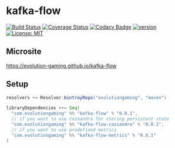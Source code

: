 # kafka-flow
[![Build Status](https://github.com/evolution-gaming/kafka-flow/workflows/CI/badge.svg)](https://github.com/evolution-gaming/kafka-flow/actions?query=workflow%3ACI)
[![Coverage Status](https://coveralls.io/repos/github/evolution-gaming/kafka-flow/badge.svg?branch=master)](https://coveralls.io/github/evolution-gaming/kafka-flow?branch=master)
[![Codacy Badge](https://api.codacy.com/project/badge/Grade/3475687f25974a57a68ea0de43098735)](https://www.codacy.com/app/evolution-gaming/kafka-flow?utm_source=github.com&amp;utm_medium=referral&amp;utm_content=evolution-gaming/kafka-flow&amp;utm_campaign=Badge_Grade)
[![version](https://api.bintray.com/packages/evolutiongaming/maven/kafka-flow/images/download.svg) ](https://bintray.com/evolutiongaming/maven/kafka-flow/_latestVersion)
[![License: MIT](https://img.shields.io/badge/License-MIT-yellowgreen.svg)](https://opensource.org/licenses/MIT)

## Microsite

https://evolution-gaming.github.io/kafka-flow

## Setup

```scala
resolvers += Resolver.bintrayRepo("evolutiongaming", "maven")

libraryDependencies ++= Seq(
  "com.evolutiongaming" %% "kafka-flow" % "0.0.1",
  // if you want to use Cassandra for storing persistent state
  "com.evolutiongaming" %% "kafka-flow-cassandra" % "0.0.1",
  // if you want to use predefined metrics
  "com.evolutiongaming" %% "kafka-flow-metrics" % "0.0.1"
)
```